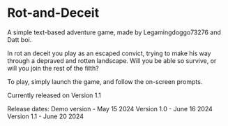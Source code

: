 # Rot-and-Deceit
 A simple text-based adventure game, made by Legamingdoggo73276 and Datt boi. 


 In rot an deceit you play as an escaped convict, trying to make his way through a depraved and rotten landscape. Will you be able so survive, or will you join the rest of the filth?

 To play, simply launch the game, and follow the on-screen prompts.

 Currently released on Version 1.1

 Release dates:
 Demo version - May 15 2024
 Version 1.0 - June 16 2024
 Version 1.1 - June 20 2024

